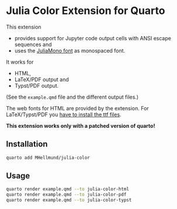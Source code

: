 # Julia Color Extension for Quarto

This extension 

- provides support for Jupyter code output cells with ANSI escape sequences and
- uses the [JuliaMono font](https://juliamono.netlify.app/) as monospaced font. 

It works for 

- HTML,
- LaTeX/PDF output and 
- Typst/PDF output.

(See the `example.qmd` file and the different output files.)


The web fonts for HTML are provided by the extension. For LaTeX/Typst/PDF you
[have to install the ttf files](https://juliamono.netlify.app/download/).



**This extension works only with a patched version of quarto!**


## Installation


```bash
quarto add MHellmund/julia-color
```


## Usage

```bash
quarto render example.qmd --to julia-color-html
quarto render example.qmd --to julia-color-pdf
quarto render example.qmd --to julia-color-typst
```
